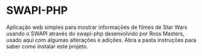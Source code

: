 # SWAPI-PHP
Aplicação web simples para mostrar informações de filmes de Star Wars usando o SWAPI através do swapi-php desenvolvido por Ross Masters, usado aqui com algumas alterações e adições.
Abra a pasta instruções para saber como instalar este projeto. 
